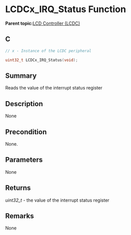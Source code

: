 # LCDCx\_IRQ\_Status Function

**Parent topic:**[LCD Controller \(LCDC\)](GUID-6C399A67-3956-464B-9055-02C390FC3228.md)

## C

```c
// x - Instance of the LCDC peripheral

uint32_t LCDCx_IRQ_Status(void);
```

## Summary

Reads the value of the interrupt status register

## Description

None

## Precondition

None.

## Parameters

None

## Returns

*uint32\_t* - the value of the interrupt status register

## Remarks

None

